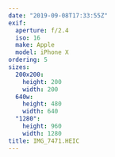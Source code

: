 ```yaml
---
date: "2019-09-08T17:33:55Z"
exif:
  aperture: f/2.4
  iso: 16
  make: Apple
  model: iPhone X
ordering: 5
sizes:
  200x200:
    height: 200
    width: 200
  640w:
    height: 480
    width: 640
  "1280":
    height: 960
    width: 1280
title: IMG_7471.HEIC
---
```

